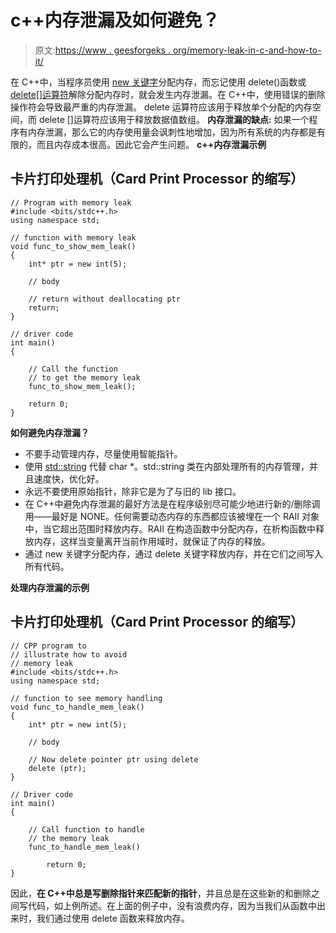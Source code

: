 # c++内存泄漏及如何避免？

> 原文:[https://www . geesforgeks . org/memory-leak-in-c-and-how-to-it/](https://www.geeksforgeeks.org/memory-leak-in-c-and-how-to-avoid-it/)

在 C++中，当程序员使用 [new 关键字](https://www.geeksforgeeks.org/new-vs-operator-new-in-cpp/)分配内存，而忘记使用 delete()函数或 [delete[]运算符](https://www.geeksforgeeks.org/new-and-delete-operators-in-cpp-for-dynamic-memory/)解除分配内存时，就会发生内存泄漏。在 C++中，使用错误的删除操作符会导致最严重的内存泄漏。
delete 运算符应该用于释放单个分配的内存空间，而 delete []运算符应该用于释放数据值数组。
**内存泄漏的缺点:**
如果一个程序有内存泄漏，那么它的内存使用量会讽刺性地增加，因为所有系统的内存都是有限的，而且内存成本很高。因此它会产生问题。
**c++内存泄漏示例**

## 卡片打印处理机（Card Print Processor 的缩写）

```
// Program with memory leak
#include <bits/stdc++.h>
using namespace std;

// function with memory leak
void func_to_show_mem_leak()
{
    int* ptr = new int(5);

    // body

    // return without deallocating ptr
    return;
}

// driver code
int main()
{

    // Call the function
    // to get the memory leak
    func_to_show_mem_leak();

    return 0;
}
```

**如何避免内存泄漏？**

*   不要手动管理内存，尽量使用智能指针。
*   使用 [std::string](https://www.geeksforgeeks.org/stdstring-class-in-c/) 代替 char *。std::string 类在内部处理所有的内存管理，并且速度快，优化好。
*   永远不要使用原始指针，除非它是为了与旧的 lib 接口。
*   在 C++中避免内存泄漏的最好方法是在程序级别尽可能少地进行新的/删除调用——最好是 NONE。任何需要动态内存的东西都应该被埋在一个 RAII 对象中，当它超出范围时释放内存。RAII 在构造函数中分配内存，在析构函数中释放内存，这样当变量离开当前作用域时，就保证了内存的释放。
*   通过 new 关键字分配内存，通过 delete 关键字释放内存，并在它们之间写入所有代码。

**处理内存泄漏的示例**

## 卡片打印处理机（Card Print Processor 的缩写）

```
// CPP program to
// illustrate how to avoid
// memory leak
#include <bits/stdc++.h>
using namespace std;

// function to see memory handling
void func_to_handle_mem_leak()
{
    int* ptr = new int(5);

    // body

    // Now delete pointer ptr using delete
    delete (ptr);
}

// Driver code
int main()
{

    // Call function to handle
    // the memory leak
    func_to_handle_mem_leak()

        return 0;
}
```

因此，**在 C++中总是写删除指针来匹配新的指针**，并且总是在这些新的和删除之间写代码，如上例所述。在上面的例子中，没有浪费内存，因为当我们从函数中出来时，我们通过使用 delete 函数来释放内存。